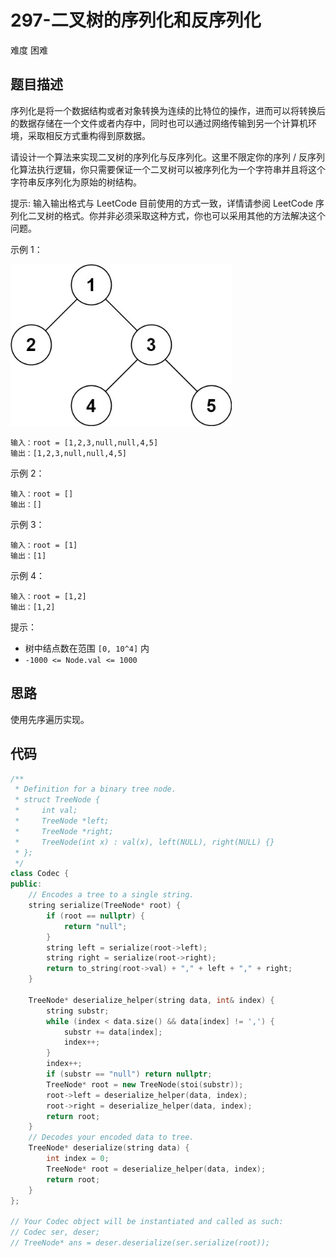 # 297-二叉树的序列化和反序列化

难度 困难



## 题目描述

序列化是将一个数据结构或者对象转换为连续的比特位的操作，进而可以将转换后的数据存储在一个文件或者内存中，同时也可以通过网络传输到另一个计算机环境，采取相反方式重构得到原数据。

请设计一个算法来实现二叉树的序列化与反序列化。这里不限定你的序列 / 反序列化算法执行逻辑，你只需要保证一个二叉树可以被序列化为一个字符串并且将这个字符串反序列化为原始的树结构。

提示: 输入输出格式与 LeetCode 目前使用的方式一致，详情请参阅 LeetCode 序列化二叉树的格式。你并非必须采取这种方式，你也可以采用其他的方法解决这个问题。

示例 1：

<img src="images/serdeser.jpg" style="zoom:80%;" />

```
输入：root = [1,2,3,null,null,4,5]
输出：[1,2,3,null,null,4,5]
```
示例 2：
```
输入：root = []
输出：[]
```
示例 3：
```
输入：root = [1]
输出：[1]
```
示例 4：
```
输入：root = [1,2]
输出：[1,2]
```

提示：

- 树中结点数在范围 `[0, 10^4]` 内
- `-1000 <= Node.val <= 1000`



## 思路

使用先序遍历实现。



## 代码

```c++
/**
 * Definition for a binary tree node.
 * struct TreeNode {
 *     int val;
 *     TreeNode *left;
 *     TreeNode *right;
 *     TreeNode(int x) : val(x), left(NULL), right(NULL) {}
 * };
 */
class Codec {
public:
    // Encodes a tree to a single string.
    string serialize(TreeNode* root) {
        if (root == nullptr) {
            return "null";
        }
        string left = serialize(root->left);
        string right = serialize(root->right);
        return to_string(root->val) + "," + left + "," + right;
    }

    TreeNode* deserialize_helper(string data, int& index) {
        string substr;
        while (index < data.size() && data[index] != ',') {
            substr += data[index];
            index++;
        }
        index++;
        if (substr == "null") return nullptr;
        TreeNode* root = new TreeNode(stoi(substr));
        root->left = deserialize_helper(data, index);
        root->right = deserialize_helper(data, index);
        return root;
    }
    // Decodes your encoded data to tree.
    TreeNode* deserialize(string data) {
        int index = 0;
        TreeNode* root = deserialize_helper(data, index);
        return root;
    }
};

// Your Codec object will be instantiated and called as such:
// Codec ser, deser;
// TreeNode* ans = deser.deserialize(ser.serialize(root));
```



